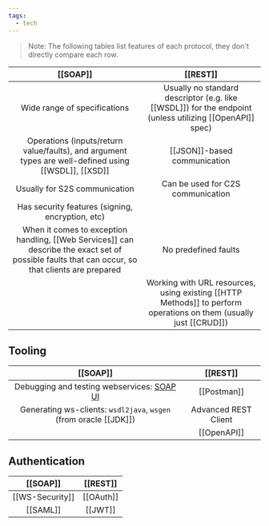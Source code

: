 ```yaml
---
tags:
  - tech
---
```


> Note: The following tables list features of each protocol, they don't directly compare each row.

|                                                                     [[SOAP]]                                                                     |                                                     [[REST]]                                                      |
| :----------------------------------------------------------------------------------------------------------------------------------------------: | :---------------------------------------------------------------------------------------------------------------: |
|                                                           Wide range of specifications                                                           |     Usually no standard descriptor (e.g. like [[WSDL]]) for the endpoint (unless utilizing [[OpenAPI]] spec)      |
|                       Operations (inputs/return value/faults), and argument types are well-defined using [[WSDL]], [[XSD]]                       |                                           [[JSON]]-based communication                                            |
|                                                          Usually for S2S communication                                                           |                                         Can be used for C2S communication                                         |
|                                                 Has security features (signing, encryption, etc)                                                 |                                                                                                                   |
| When it comes to exception handling, [[Web Services]] can describe the exact set of possible faults that can occur, so that clients are prepared |                                               No predefined faults                                                |
|                                                                                                                                                  | Working with URL resources, using existing [[HTTP Methods]] to perform operations on them (usually just [[CRUD]]) |

## Tooling

|                               [[SOAP]]                                |       [[REST]]       |
| :-------------------------------------------------------------------: | :------------------: |
| Debugging and testing webservices: [SOAP UI](https://www.soapui.org/) |     [[Postman]]      |
|     Generating ws-clients: `wsdl2java`, `wsgen` (from oracle [[JDK]])     | Advanced REST Client |
|                                                                       |     [[OpenAPI]]      |

## Authentication

|    [[SOAP]]     | [[REST]]  |
| :-------------: | :-------: |
| [[WS-Security]] | [[OAuth]] |
|    [[SAML]]     |  [[JWT]]  |

